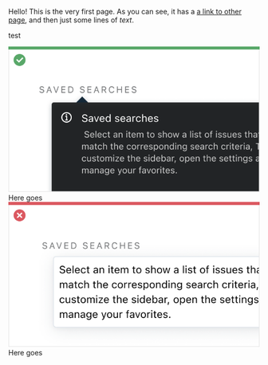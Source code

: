 [//]: # (title: Welcome to Ring UI)

Hello! This is the very first page. 
As you can see, it has a [a link to other page](Components.md), and then just some lines of _text_.

test

<media-gallery>
    <media>
        <img src="Tooltip_Do.png" alt="browse"/>
        <media-description>Here goes </media-description>
    </media>
    <media>
        <img src="Tooltip_Dont.png" alt="browse"/>
        <media-description>Here goes </media-description>
    </media>
</media-gallery>
